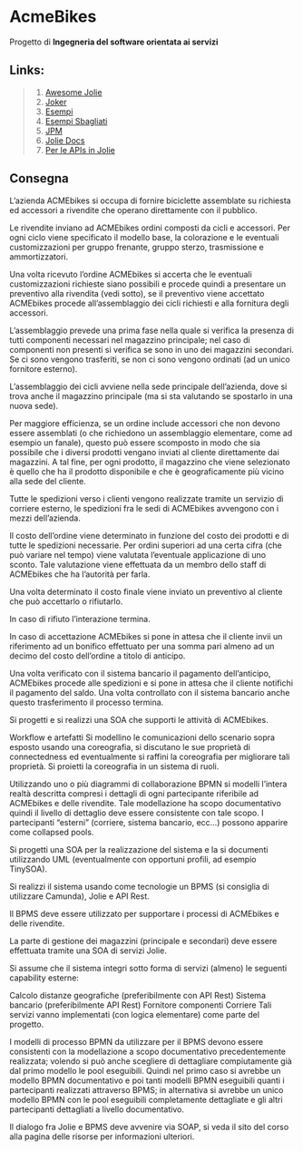 # **AcmeBikes**
 Progetto di **Ingegneria del software orientata ai servizi**

## Links:
> 1. [Awesome Jolie](https://github.com/jolie/awesome-jolie)
> 2. [Joker](https://github.com/jolie/jocker)
> 3. [Esempi](https://github.com/jolie/examples)
> 4. [Esempi Sbagliati](https://github.com/jolie/errors)
> 5. [JPM](https://github.com/jolie/jpm)
> 6. [Jolie Docs](https://github.com/jolie/docs)
> 7. [Per le APIs in Jolie](https://github.com/jolie/lemma2jolie)

## Consegna 
L’azienda ACMEbikes si occupa di fornire biciclette assemblate su richiesta ed accessori a rivendite che operano direttamente con il pubblico.


Le rivendite inviano ad ACMEbikes ordini composti da cicli e accessori. Per ogni ciclo viene specificato il modello base, la colorazione e le eventuali customizzazioni per gruppo frenante, gruppo sterzo, trasmissione e ammortizzatori.

Una volta ricevuto l’ordine ACMEbikes si accerta che le eventuali customizzazioni richieste siano possibili e procede quindi a presentare un preventivo alla rivendita (vedi sotto), se il preventivo viene accettato ACMEbikes procede all’assemblaggio dei cicli richiesti e alla fornitura degli accessori.

L’assemblaggio prevede una prima fase nella quale si verifica la presenza di tutti componenti necessari nel magazzino principale; nel caso di componenti non presenti si verifica se sono in uno dei magazzini secondari. Se ci sono vengono trasferiti, se non ci sono vengono ordinati (ad un unico fornitore esterno).

L’assemblaggio dei cicli avviene nella sede principale dell’azienda, dove si trova anche il magazzino principale (ma si sta valutando se spostarlo in una nuova sede).

Per maggiore efficienza, se un ordine include accessori che non devono essere assemblati (o che richiedono un assemblaggio elementare, come ad esempio un fanale), questo può essere scomposto in modo che sia possibile che i diversi prodotti vengano inviati al cliente direttamente dai magazzini. A tal fine, per ogni prodotto, il magazzino che viene selezionato è quello che ha il prodotto disponibile e che è geograficamente più vicino alla sede del cliente.

Tutte le spedizioni verso i clienti vengono realizzate tramite un servizio di corriere esterno, le spedizioni fra le sedi di ACMEbikes avvengono con i mezzi dell’azienda.

Il costo dell’ordine viene determinato in funzione del costo dei prodotti e di tutte le spedizioni necessarie. Per ordini superiori ad una certa cifra (che può variare nel tempo) viene valutata l’eventuale applicazione di uno sconto. Tale valutazione viene effettuata da un membro dello staff di ACMEbikes che ha l’autorità per farla.

Una volta determinato il costo finale viene inviato un preventivo al cliente che può accettarlo o rifiutarlo.

In caso di rifiuto l’interazione termina.

In caso di accettazione ACMEbikes si pone in attesa che il cliente invii un riferimento ad un bonifico effettuato per una somma pari almeno ad un decimo del costo dell’ordine a titolo di anticipo.

Una volta verificato con il sistema bancario il pagamento dell’anticipo, ACMEbikes procede alle spedizioni e si pone in attesa che il cliente notifichi il pagamento del saldo. Una volta controllato con il sistema bancario anche questo trasferimento il processo termina.


Si progetti e si realizzi una SOA che supporti le attività di ACMEbikes.

Workflow e artefatti
Si modellino le comunicazioni dello scenario sopra esposto usando una coreografia, si discutano le sue proprietà di connectedness ed eventualmente si raffini la coreografia per migliorare tali proprietà. Si proietti la coreografia in un sistema di ruoli.


Utilizzando uno o più diagrammi di collaborazione BPMN si modelli l’intera realtà descritta compresi i dettagli di ogni partecipante riferibile ad ACMEbikes e delle rivendite. Tale modellazione ha scopo documentativo quindi il livello di dettaglio deve essere consistente con tale scopo. I partecipanti “esterni” (corriere, sistema bancario, ecc…) possono apparire come collapsed pools.


Si progetti una SOA per la realizzazione del sistema e la si documenti utilizzando UML (eventualmente con opportuni profili, ad esempio TinySOA).


Si realizzi il sistema usando come tecnologie un BPMS (si consiglia di utilizzare Camunda), Jolie e API Rest.

Il BPMS deve essere utilizzato per supportare i processi di ACMEbikes e delle rivendite.

La parte di gestione dei magazzini (principale e secondari) deve essere effettuata tramite una SOA di servizi Jolie.

Si assume che il sistema integri sotto forma di servizi (almeno) le seguenti capability esterne:

Calcolo distanze geografiche (preferibilmente con API Rest)
Sistema bancario (preferibilmente API Rest)
Fornitore componenti
Corriere
Tali servizi vanno implementati (con logica elementare) come parte del progetto.


I modelli di processo BPMN da utilizzare per il BPMS devono essere consistenti con la modellazione a scopo documentativo precedentemente realizzata; volendo si può anche scegliere di dettagliare compiutamente già dal primo modello le pool eseguibili. Quindi nel primo caso si avrebbe un modello BPMN documentativo e poi tanti modelli BPMN eseguibili quanti i partecipanti realizzati attraverso BPMS; in alternativa si avrebbe un unico modello BPMN con le pool eseguibili completamente dettagliate e gli altri partecipanti dettagliati a livello documentativo.


Il dialogo fra Jolie e BPMS deve avvenire via SOAP, si veda il sito del corso alla pagina delle risorse per informazioni ulteriori.
